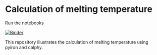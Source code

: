 # Calculation of melting temperature

Run the notebooks

[![Binder](https://mybinder.org/badge_logo.svg)](https://mybinder.org/v2/gh/workflow-gallery/calphy/HEAD?labpath=example_run.ipynb)

This repository illustrates the calculation of melting temperature using pyiron and calphy.
